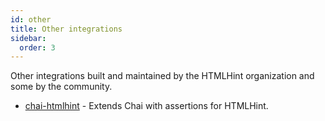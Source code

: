 ```yaml
---
id: other
title: Other integrations
sidebar:
  order: 3
---
```


Other integrations built and maintained by the HTMLHint organization and some by the community.

- [chai-htmlhint](https://github.com/htmlhint/chai-htmlhint) - Extends Chai with assertions for HTMLHint.
